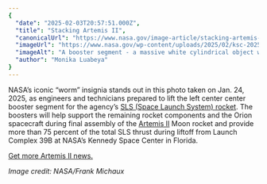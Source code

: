 ```yaml
---
{
  "date": "2025-02-03T20:57:51.000Z",
  "title": "Stacking Artemis II",
  "canonicalUrl": "https://www.nasa.gov/image-article/stacking-artemis-ii/",
  "imageUrl": "https://www.nasa.gov/wp-content/uploads/2025/02/ksc-20250124-ph-fmx01-0003orig.jpg",
  "imageAlt": "A booster segment - a massive white cylindrical object with the red NASA \"worm\" insignia on it - is attached to a yellow lifting beam inside a large building. There is a large United States flag on the wall to the right of the booster segment. A few people in blue jumpsuits and hard hats stand at the base of the yellow platform at center.",
  "author": "Monika Luabeya"
}
---
```


NASA’s iconic “worm” insignia stands out in this photo taken on Jan. 24, 2025, as engineers and technicians prepared to lift the left center center booster segment for the agency’s [SLS (Space Launch System) rocket](https://www.nasa.gov/humans-in-space/space-launch-system/). The boosters will help support the remaining rocket components and the Orion spacecraft during final assembly of the [Artemis II](https://www.nasa.gov/mission/artemis-ii/) Moon rocket and provide more than 75 percent of the total SLS thrust during liftoff from Launch Complex 39B at NASA’s Kennedy Space Center in Florida.

[Get more Artemis II news.](https://www.nasa.gov/artemis-ii-news-and-updates/)

_Image credit: NASA/Frank Michaux_
